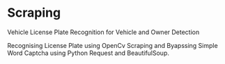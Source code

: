 # Scraping
Vehicle License Plate Recognition for Vehicle and Owner Detection

Recognising License Plate using OpenCv
Scraping and Byapssing Simple Word Captcha using Python Request and BeautifulSoup.

